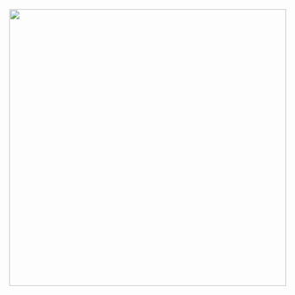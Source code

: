 <img src="https://user-images.githubusercontent.com/56211193/149051833-807eb7ee-70b7-40ef-a7c2-827a558e8e4a.jpg" width="500">
